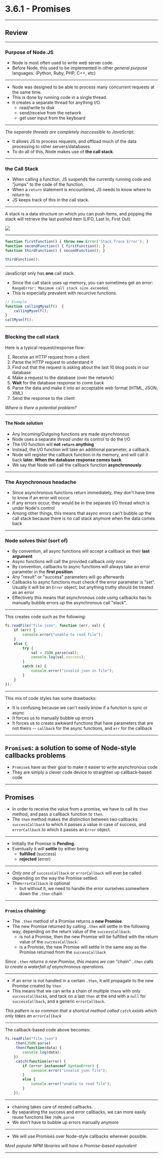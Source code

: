 # 3.6.1 - Promises

---
## Review

---

### Purpose of Node.JS

- Node is most often used to write web server code.
- Before Node, this used to be implemented in other _general purpose_ languages. (Python, Ruby, PHP, C++, etc)

---

- Node was designed to be able to process many concurrent requests at the same time.
- This is done by running code in a single thread.
- It creates a separate thread for anything I/O.
    - read/write to disk
    - send/receive from the network
    - get user input from the keyboard

---

_The separate threads are completely inaccessible to JavaScript._

- It allows JS to process requests, and offload much of the data processing to other servers/databases.
- To do all of this, Node makes use of **the call stack**.

---

### the Call Stack

- When calling a function, JS suspends the currently running code and "jumps" to the code of the function.
- When a `return` statement is encountered, JS needs to know where to _return_ to.
- JS keeps track of this in the call stack.

---

A stack is a data structure on which you can push items, and popping the stack will retrieve the last pushed item (LIFO, Last In, First Out) 

<img src='./assets/a_stack.png' />

---

```js
function firstFunction() { throw new Error('Stack Trace Error'); }
function secondFunction() { firstFunction(); }
function thirdFunction() { secondFunction(); }

thirdFunction();
```

---

JavaScript only has **one** call stack.

- Since the call stack uses up memory, you can sometimes get an error: `RangeError: Maximum call stack size exceeded`.
- This is expecially prevalent with recurcive functions.

```js
// Example
function callingMyself()  {
    callingMyself();
}
callMyself();
```

---

### Blocking the call stack

Here is a typical request/response flow:

1. Receive an HTTP request from a client
2. Parse the HTTP request to understand it
3. Find out that the request is asking about the last 10 blog posts in our database
4. Make a request to the database (over the network)
5. **Wait** for the database response to come back
6. Parse the data and make it into an acceptable web format (HTML, JSON, XML)
7. Send the response to the client

_Where is there a potential problem?_

---

#### The Node solution

- Any Incoming/Outgoing functions are made _asynchronous_
- Node uses a separate _thread_ under its control to do the I/O
- The I/O function will **not `return` anything**
- Instead, the I/O function will take an additional parameter, a callback.
- Node will register the callback function in its memory, and will call it back **later. When the database response comes back**.
- We say that Node will call the callback function **asynchronously**.

---

### The Asynchronous headache

- Since asynchronous functions return immediately, they don't have time to know if an error will occur.
- If any errors occur, they would be in the separate I/O thread which is under Node's control
- Among other things, this means that async errors can't bubble up the call stack because there is no call stack anymore when the data comes back

---

### Node solves this! (sort of)

- By convention, all async functions will accept a callback as their **last argument**
- Async functions will call the provided callback _only once_
- By convention, callbacks to async functions will always take an error parameter in the **first position**
- Any "result" or "success" parameters will go afterwards
- Callbacks to async functions must check if the error parameter is "set". Usually it will be an `Error` object, but anything truthy should be treated as an error
- Effectively this means that asynchronous code using callbacks has to manually bubble errors up the asynchronous call "stack".

---

This creates code such as the following:

```js
fs.readFile("file.json", function (err, val) {
    if (err) {
        console.error("unable to read file");
    }
    else {
        try {
            val = JSON.parse(val);
            console.log(val.success);
        }
        catch (e) {
            console.error("invalid json in file");
        }
    }
});
```

<!-- 
The previous code contains a mix of synchronous (`JSON.parse`) and asynchronous (`fs.readFile`) code, showing the two modes of operation:
`JSON.parse` `return`s its value synchronously. It can cause a `SyntaxError` when parsing its input, so we have to use `try`/`catch` to handle the error
`fs.readFile` does not `return` anything! Instead, it accepts a callback function. When the disk access is done, Node calls the callback function and passes it the data. But because an error could have happened, and `throw` can't be used (no more call stack to catch it), the callback accepts an `err` as its first parameter. The callback handles the error by printing "unable to read file"
-->

---

This mix of code styles has some drawbacks:

- It is confusing because we can't easily know if a function is sync or async
- It forces us to manually bubble up errors
- It forces us to create awkward functions that have parameters that are not theirs -- `callback` for the async functions, and `err` for the callback

---

## `Promise`s: a solution to some of Node-style callbacks problems

- `Promise`s have as their goal to make it easier to write asynchronous code
- They are simply a clever code device to straighten up callback-based code

---

## Promises

- In order to receive the value from a promise, we have to call its `then` method, and pass a callback function to `then`.
- The `then` method makes the distinction between two callbacks: `successCallback` to which it passes a value in case of success, and `errorCallback` to which it passes an `Error` object.

---

- Initially the Promise is **Pending**.
- Eventually it will **settle** by either being 
    - **fulfilled** (success)
    - **rejected** (error)

---

- _Only one_ of `successCallback` or `errorCallback` will ever be called depending on the way the Promise settled.
- The`errorCallback` is optional
    - but without it, we need to handle the error ourselves somewhere down the `.then` chain

---

### `Promise` chaining:

- The `.then` method of a Promise returns a **new Promise**.
- The new Promise returned by calling `.then` will settle in the following way, depending on the return value of the `successCallback`:
    - is not a Promise, then the new Promise will be fulfilled with the return value of the `successCallback`.
    - is a Promise, the new Promise will settle in the same way as the Promise returned from the `successCallback`

_Since `.then` returns a new Promise, this means we can "chain" `.then` calls to create a waterfall of asynchronous operations._

---

- If an error is not handled in a certain `.then`, it will propagate to the new Promise created by `then`
- This means that we can write a chain of multiple `then`s with only `successCallback`s, and tack on a last `then` at the end with a `null` for `successCallback`, and a generic `errorCallback`.

_This pattern is so common that a shortcut method called `catch` exists which only takes an `errorCallback`_

---

The callback-based code above becomes:

```js
fs.readFile("file.json")
    .then(JSON.parse)
    .then(function(data) {
        console.log(data);
    })
    .catch(function(error) {
        if (error instanceof SyntaxError) {
            console.error("invalid json file");
        }
        else {
            console.error("unable to read file");
        }
    });
```

---

- chaining takes care of nested callbacks.
- By separating the success and error callbacks, we can more easily reuse functions like `JSON.parse`
- We don't have to bubble up errors manually anymore

---

- We will use Promises over Node-style callbacks wherever possible.

_Most popular NPM libraries will have a Promise-based equivalent_

---

